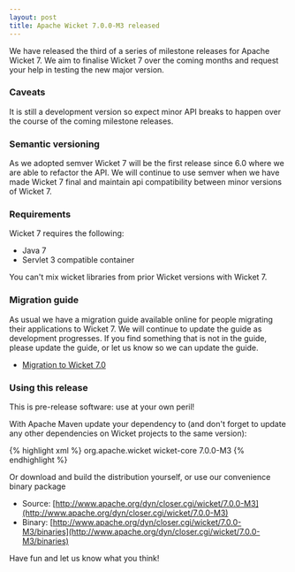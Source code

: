 ```yaml
---
layout: post
title: Apache Wicket 7.0.0-M3 released
---
```


We have released the third of a series of milestone releases for Apache
Wicket 7. We aim to finalise Wicket 7 over the coming months and
request your help in testing the new major version.

### Caveats

It is still a development version so expect minor API breaks to happen over
the course of the coming milestone releases.

### Semantic versioning

As we adopted semver Wicket 7 will be the first release since 6.0 where
we are able to refactor the API. We will continue to use semver when we
have made Wicket 7 final and maintain api compatibility between minor
versions of Wicket 7.

### Requirements

Wicket 7 requires the following:

 - Java 7
 - Servlet 3 compatible container

You can't mix wicket libraries from prior Wicket versions with Wicket 7.

### Migration guide

As usual we have a migration guide available online for people
migrating their applications to Wicket 7. We will continue to update
the guide as development progresses. If you find something that is not
in the guide, please update the guide, or let us know so we can update
the guide.

* [Migration to Wicket 7.0](http://s.apache.org/wicket7migrate)

### Using this release

This is pre-release software: use at your own peril!

With Apache Maven update your dependency to (and don't forget to
update any other dependencies on Wicket projects to the same version):

{% highlight xml %}
<dependency>
    <groupId>org.apache.wicket</groupId>
    <artifactId>wicket-core</artifactId>
    <version>7.0.0-M3</version>
</dependency>
{% endhighlight %}

Or download and build the distribution yourself, or use our
convenience binary package

 * Source: [http://www.apache.org/dyn/closer.cgi/wicket/7.0.0-M3](http://www.apache.org/dyn/closer.cgi/wicket/7.0.0-M3)
 * Binary: [http://www.apache.org/dyn/closer.cgi/wicket/7.0.0-M3/binaries](http://www.apache.org/dyn/closer.cgi/wicket/7.0.0-M3/binaries)

Have fun and let us know what you think!
